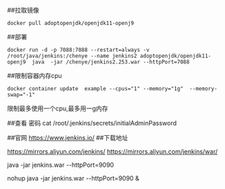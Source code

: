 ##拉取镜像
```
docker pull adoptopenjdk/openjdk11-openj9
```

##部署
```
docker run -d -p 7088:7088 --restart=always -v /root/java/jenkins:/chenye --name jenkins2 adoptopenjdk/openjdk11-openj9  java  -jar /chenye/jenkins2.253.war --httpPort=7088
```

##限制容器内存cpu
```
docker container update  example --cpus="1" --memory="1g"  --memory-swap="-1"
```
限制最多使用一个cpu,最多用一g内存


##查看 密码
cat /root/.jenkins/secrets/initialAdminPassword

##官网
https://www.jenkins.io/
##下载地址

https://mirrors.aliyun.com/jenkins/
https://mirrors.aliyun.com/jenkins/war/

java -jar jenkins.war --httpPort=9090

nohup java -jar jenkins.war --httpPort=9090 &
